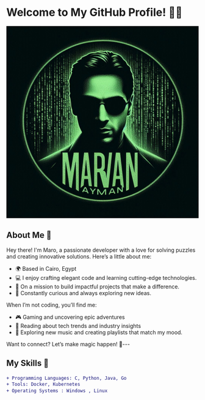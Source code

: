 # Welcome to My GitHub Profile! 🧠✨

![Header](header.png)
## About Me 🌟
Hey there! I'm Maro, a passionate developer with a love for solving puzzles and creating innovative solutions. Here’s a little about me:

- 🌍 Based in Cairo, Egypt
- 💻 I enjoy crafting elegant code and learning cutting-edge technologies.
- 🌟 On a mission to build impactful projects that make a difference.
- 🧠 Constantly curious and always exploring new ideas.

When I’m not coding, you’ll find me:
- 🎮 Gaming and uncovering epic adventures
- 📖 Reading about tech trends and industry insights
- 🎵 Exploring new music and creating playlists that match my mood.

Want to connect? Let’s make magic happen! 🌈---

## My Skills 🚀
```diff
+ Programming Languages: C, Python, Java, Go
+ Tools: Docker, Kubernetes 
+ Operating Systems : Windows , Linux
